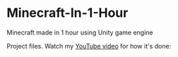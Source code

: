 # Minecraft-In-1-Hour
Minecraft made in 1 hour using Unity game engine

Project files. Watch my [YouTube video](https://www.youtube.com/watch?v=yIBYtcDWBvM) for how it's done:
